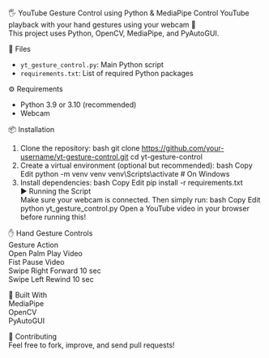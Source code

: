 🖐️ YouTube Gesture Control using Python & MediaPipe
Control YouTube playback with your hand gestures using your webcam 🎥  
This project uses Python, OpenCV, MediaPipe, and PyAutoGUI.

📂 Files
- `yt_gesture_control.py`: Main Python script
- `requirements.txt`: List of required Python packages

⚙️ Requirements
- Python 3.9 or 3.10 (recommended)
- Webcam

📦 Installation<br>
 1. Clone the repository:
bash
git clone https://github.com/your-username/yt-gesture-control.git
cd yt-gesture-control<br>
 2. Create a virtual environment (optional but recommended):
bash
Copy
Edit
python -m venv venv
venv\Scripts\activate   # On Windows<br>
 3. Install dependencies:
bash
Copy
Edit
pip install -r requirements.txt<br>
▶️ Running the Script<br>
Make sure your webcam is connected.
Then simply run:
bash
Copy
Edit
python yt_gesture_control.py
Open a YouTube video in your browser before running this!

✋ Hand Gesture Controls<br>
Gesture	Action<br>
Open Palm	Play Video<br>
Fist	Pause Video<br>
Swipe Right	Forward 10 sec<br>
Swipe Left	Rewind 10 sec<br>

🧠 Built With<br>
MediaPipe<br>
OpenCV<br>
PyAutoGUI<br>

🤝 Contributing<br>
Feel free to fork, improve, and send pull requests!

